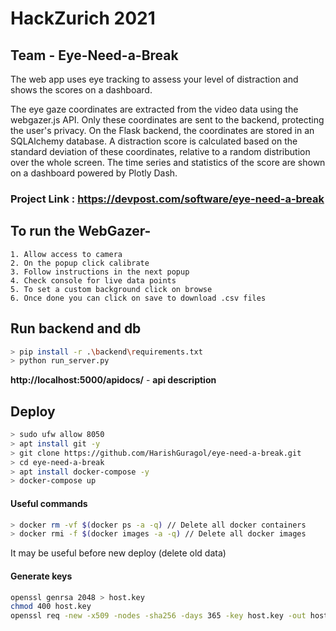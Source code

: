 # HackZurich 2021

## Team - Eye-Need-a-Break
The web app uses eye tracking to assess your level of distraction and shows the scores on a dashboard.

The eye gaze coordinates are extracted from the video data using the webgazer.js API. Only these coordinates are sent to the backend, protecting the user's privacy. On the Flask backend, the coordinates are stored in an SQLAlchemy database. A distraction score is calculated based on the standard deviation of these coordinates, relative to a random distribution over the whole screen. The time series and statistics of the score are shown on a dashboard powered by Plotly Dash.

### Project Link : https://devpost.com/software/eye-need-a-break


## To run the WebGazer-
```
1. Allow access to camera
2. On the popup click calibrate
3. Follow instructions in the next popup
4. Check console for live data points
5. To set a custom background click on browse
6. Once done you can click on save to download .csv files
```

## Run backend and db

```bash
> pip install -r .\backend\requirements.txt
> python run_server.py
```

**http://localhost:5000/apidocs/** - **api description**


## Deploy

```bash
> sudo ufw allow 8050
> apt install git -y
> git clone https://github.com/HarishGuragol/eye-need-a-break.git
> cd eye-need-a-break
> apt install docker-compose -y
> docker-compose up
```

#### Useful commands
```bash
> docker rm -vf $(docker ps -a -q) // Delete all docker containers
> docker rmi -f $(docker images -a -q) // Delete all docker images
```
It may be useful before new deploy (delete old data)

#### Generate keys
```bash
openssl genrsa 2048 > host.key
chmod 400 host.key
openssl req -new -x509 -nodes -sha256 -days 365 -key host.key -out host.cert
```
